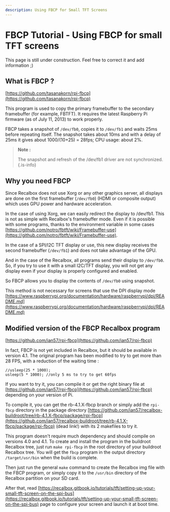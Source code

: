 ```yaml
---
description: Using FBCP for Small TFT Screens
---
```


# FBCP Tutorial - Using FBCP for small TFT screens

This page is still under construction. Feel free to correct it and add information ;\)

## What is FBCP ? <a id="what-is-fbcp"></a>

​[https://github.com/tasanakorn/rpi-fbcp](https://github.com/tasanakorn/rpi-fbcp)​

This program is used to copy the primary framebuffer to the secondary framebuffer \(for example, FBTFT\). It requires the latest Raspberry Pi firmware \(as of July 11, 2013\) to work properly.

FBCP takes a snapshot of `/dev/fb0`, copies it to `/dev/fb1` and waits 25ms before repeating itself. The snapshot takes about 10ms and with a delay of 25ms it gives about 1000/\(10+25\) = 28fps; CPU usage: about 2%.


>**Note :**
>
>The snapshot and refresh of the /dev/fb1 driver are not synchronized.
{.is-info}

## Why you need FBCP

Since Recalbox does not use Xorg or any other graphics server, all displays are done on the first framebuffer \(`/dev/fb0`\) \(HDMI or composite output\) which uses GPU power and hardware acceleration.

In the case of using Xorg, we can easily redirect the display to /dev/fb1. This is not as simple with Recalbox's framebuffer mode. Even if it is possible with some programs, thanks to the environment variable in some cases [https://github.com/notro/fbtft/wiki/Framebuffer-use](https://github.com/notro/fbtft/wiki/Framebuffer-use).

In the case of a SPI/I2C TFT display or use, this new display receives the second framebuffer \(`/dev/fb1`\) and does not take advantage of the GPU.

And in the case of the Recalbox, all programs send their display to `/dev/fb0`. So, if you try to use it with a small I2C/TFT display, you will not get any display even if your display is properly configured and enabled.

So FBCP allows you to display the contents of `/dev/fb0` using snapshot.

This method is not necessary for screens that use the DPI display mode [https://www.raspberrypi.org/documentation/hardware/raspberrypi/dpi/README.md](https://www.raspberrypi.org/documentation/hardware/raspberrypi/dpi/README.md)

## Modified version of the FBCP Recalbox program

​[https://github.com/ian57/rpi-fbcp](https://github.com/ian57/rpi-fbcp)

In fact, FBCP is not yet included in Recalbox, but it should be available in version 4.1. The original program has been modified to try to get more than 28 FPS, with a reduction of the waiting time :

```text
//usleep(25 * 1000);
usleep(5 * 1000); //only 5 ms to try to get 60fps
```

If you want to try it, you can compile it or get the right binary file at [https://github.com/ian57/rpi-fbcp](https://github.com/ian57/rpi-fbcp) depending on your version of Pi.

To compile it, you can get the rb-4.1.X-fbcp branch or simply add the `rpi-fbcp` directory in the package directory [https://github.com/ian57/recalbox-buildroot/tree/rb-4.1.X-fbcp/package/rpi-fbcp](https://github.com/ian57/recalbox-buildroot/tree/rb-4.1.X-fbcp/package/rpi-fbcp) \(dead link!\) with its 2 makefiles to try it.

This program doesn't require much dependency and should compile on versions 4.0 and 4.1. To create and install the program in the buildroot Recalbox tree, just run `make rpi-fbcp` in the root directory of your buildroot Recalbox tree. You will get the `fbcp` program in the output directory `/target/usr/bin` when the build is complete.

Then just run the general `make` command to create the Recalbox img file with the FBCP program, or simply copy it to the `/usr/bin` directory of the Recalbox partition on your SD card.

After that, read [https://recalbox.gitbook.io/tutorials/tft/setting-up-your-small-tft-screen-on-the-spi-bus](https://recalbox.gitbook.io/tutorials/tft/setting-up-your-small-tft-screen-on-the-spi-bus) page to configure your screen and launch it at boot time.

